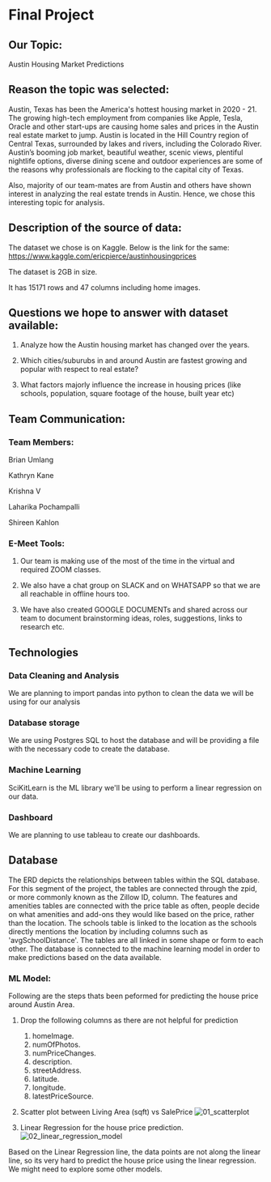 # Final Project

## **Our Topic:** 

Austin Housing Market Predictions

## **Reason the topic was selected:**

Austin, Texas has been the America's hottest housing market in 2020 - 21. The growing high-tech employment from companies like Apple, Tesla, Oracle and other start-ups are causing home sales and prices in the Austin real estate market to jump. Austin is located in the Hill Country region of Central Texas, surrounded by lakes and rivers, including the Colorado River. Austin’s booming job market, beautiful weather, scenic views, plentiful nightlife options, diverse dining scene and outdoor experiences are some of the reasons why professionals are flocking to the capital city of Texas.

Also, majority of our team-mates are from Austin and others have shown interest in analyzing the real estate trends in Austin. Hence, we chose this interesting topic for analysis.

## **Description of the source of data:**

The dataset we chose is on Kaggle. Below is the link for the same:
https://www.kaggle.com/ericpierce/austinhousingprices

The dataset is 2GB in size. 

It has 15171 rows and 47 columns including home images.

## **Questions we hope to answer with dataset available:**

1. Analyze how the Austin housing market has changed over the years. 

2. Which cities/suburubs in and around Austin are fastest growing and popular with respect to real estate?

3. What factors majorly influence the increase in housing prices (like schools, population, square footage of the house, built year etc)

## **Team Communication:**

### **Team Members:**

Brian Umlang

Kathryn Kane

Krishna V

Laharika Pochampalli

Shireen Kahlon

### **E-Meet Tools:**

1. Our team is making use of the most of the time in the virtual and required ZOOM classes.

2. We also have a chat group on SLACK and on WHATSAPP so that we are all reachable in offline hours too.

3. We have also created GOOGLE DOCUMENTs and shared across our team to document brainstorming ideas, roles, suggestions, links to research etc.
      
## Technologies

### Data Cleaning and Analysis
We are planning to import pandas into python to clean the data we will be using for our analysis

### Database storage
We are using Postgres SQL to host the database and will be providing a file with the necessary code to create the database. 
  
### Machine Learning
SciKitLearn is the ML library we'll be using to perform a linear regression on our data. 
	
### Dashboard
We are planning to use tableau to create our dashboards. 

## Database 
The ERD depicts the relationships between tables within the SQL database. For this segment of the project, the tables are connected through the zpid, or more commonly known as the Zillow ID, column. The features and amenities tables are connected with the price table as often, people decide on what amenities and add-ons they would like based on the price, rather than the location. The schools table is linked to the location as the schools directly mentions the location by including columns such as 'avgSchoolDistance'. The tables are all linked in some shape or form to each other. The database is connected to the machine learning model in order to make predictions based on the data available.

### ML Model:
Following are the steps thats been peformed for predicting the house price around Austin Area.
1. Drop the following columns as there are not helpful for prediction
    1. homeImage.
    1. numOfPhotos.
    1. numPriceChanges.
    1. description.
    1. streetAddress.
    1. latitude.
    1. longitude.
    1. latestPriceSource.

1. Scatter plot between Living Area (sqft) vs SalePrice
![01_scatterplot](https://user-images.githubusercontent.com/8316473/119210834-284c6500-ba74-11eb-8a8f-5f1dc3cbc0ca.PNG)
1. Linear Regression for the house price prediction.
![02_linear_regression_model](https://user-images.githubusercontent.com/8316473/119210840-3601ea80-ba74-11eb-8af2-d0ae1cb1c2b3.PNG)


Based on the Linear Regression line, the data points are not along the linear line, so its very hard to predict the house price using the linear regression.
We might need to explore some other models.
